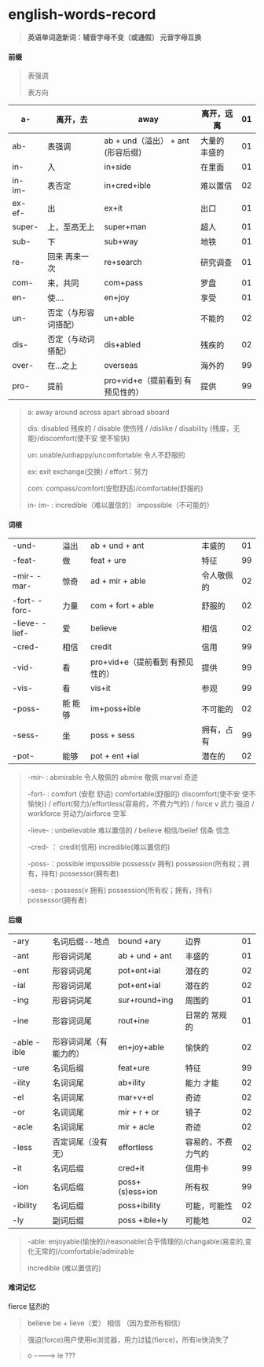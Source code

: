 # english-words-record

> **英语单词造新词：辅音字母不变（或通假） 元音字母互换**

#### 前缀

> 表强调
>
> 表方向



| a-       | 离开，去             | away                              | 离开，远离     | 01   |
| -------- | -------------------- | --------------------------------- | -------------- | ---- |
| ab-      | 表强调               | ab + und（溢出） + ant (形容后缀) | 大量的  丰盛的 | 01   |
| in-      | 入                   | in+side                           | 在里面         | 01   |
| in-  im- | 表否定               | in+cred+ible                      | 难以置信       | 02   |
| ex-  ef- | 出                   | ex+it                             | 出口           | 01   |
| super-   | 上，至高无上         | super+man                         | 超人           | 01   |
| sub-     | 下                   | sub+way                           | 地铁           | 01   |
| re-      | 回来 再来一次        | re+search                         | 研究调查       | 01   |
| com-     | 来，共同             | com+pass                          | 罗盘           | 01   |
| en-      | 使....               | en+joy                            | 享受           | 01   |
| un-      | 否定（与形容词搭配） | un+able                           | 不能的         | 02   |
| dis-     | 否定（与动词搭配）   | dis+abled                         | 残疾的         | 02   |
| over-    | 在...之上            | overseas                          | 海外的         | 99   |
| pro-     | 提前                 | pro+vid+e（提前看到 有预见性的）  | 提供           | 99   |

> a:  away around across apart abroad  aboard
>
> dis: disabled  残疾的 /  disable 使伤残  / /dislike / disability (残废，无能)/discomfort(使不安 使不愉快)
>
> un: unable/unhappy/uncomfortable 令人不舒服的
>
> ex: exit exchange(交换) / effort：努力
>
> com: compass/comfort(安慰舒适)/comfortable(舒服的)
>
> in-  im- : incredible（难以置信的） impossible（不可能的）



#### 词根



|                 |         |                                  |            |      |
| --------------- | ------- | -------------------------------- | ---------- | ---- |
| -und-           | 溢出    | ab + und + ant                   | 丰盛的     | 01   |
| -feat-          | 做      | feat + ure                       | 特征       | 99   |
| -mir-  -mar-    | 惊奇    | ad + mir + able                  | 令人敬佩的 | 02   |
| -fort-  -forc-  | 力量    | com + fort + able                | 舒服的     | 02   |
| -lieve-  -lief- | 爱      | believe                          | 相信       | 02   |
| -cred-          | 相信    | credit                           | 信用       | 99   |
| -vid-           | 看      | pro+vid+e（提前看到 有预见性的） | 提供       | 99   |
| -vis-           | 看      | vis+it                           | 参观       | 99   |
| -poss-          | 能 能够 | im+poss+ible                     | 不可能的   | 02   |
| -sess-          | 坐      | poss + sess                      | 拥有，占有 | 99   |
| -pot-           | 能够    | pot + ent +ial                   | 潜在的     | 02   |



> -mir-  :  abmirable  令人敬佩的    abmire  敬佩  marvel 奇迹
>
> -fort- : comfort (安慰 舒适)  comfortable(舒服的) discomfort(使不安 使不愉快)) / effort(努力)/effortless(容易的，不费力气的) / force v 武力 强迫 / workforce 劳动力/airforce 空军
>
> -lieve- : unbelievable  难以置信的  / believe 相信/belief 信条  信念
>
> -cred- ： credit(信用)  incredible(难以置信的)
>
> -poss-：possible  impossible  possess(v 拥有)  possession(所有权；拥有，持有) possessor(拥有者)
>
> -sess- : possess(v 拥有)  possession(所有权；拥有，持有) possessor(拥有者)

#### 后缀


|              |                        |                 |                    |      |
| ------------ | ---------------------- | --------------- | ------------------ | ---- |
| -ary         | 名词后缀--地点         | bound +ary      | 边界               | 01   |
| -ant         | 形容词词尾             | ab + und + ant  | 丰盛的             | 01   |
| -ent         | 形容词词尾             | pot+ent+ial     | 潜在的             | 02   |
| -ial         | 形容词词尾             | pot+ent+ial     | 潜在的             | 02   |
| -ing         | 形容词词尾             | sur+round+ing   | 周围的             | 01   |
| -ine         | 形容词词尾             | rout+ine        | 日常的 常规的      | 01   |
| -able  -ible | 形容词词尾（有能力的） | en+joy+able     | 愉快的             | 02   |
| -ure         | 名词后缀               | feat+ure        | 特征               | 99   |
| -ility       | 名词词尾               | ab+ility        | 能力 才能          | 02   |
| -el          | 名词词尾               | mar+v+el        | 奇迹               | 02   |
| -or          | 名词词尾               | mir + r + or    | 镜子               | 02   |
| -acle        | 名词词尾               | mir + acle      | 奇迹               | 02   |
| -less        | 否定词尾（没有 无）    | effortless      | 容易的，不费力气的 | 02   |
| -it          | 名词后缀               | cred+it         | 信用卡             | 99   |
| -ion         | 名词后缀               | poss+(s)ess+ion | 所有权             | 99   |
| -ibility     | 名词后缀               | poss+ibility    | 可能，可能性       | 02   |
| -ly          | 副词后缀               | poss +ible+ly   | 可能地             | 02   |

> -able: enjoyable(愉快的)/reasonable(合乎情理的)/changable(易变的,变化无常的)/comfortable/admirable
>
> incredible (难以置信的)



#### 难词记忆

fierce  猛烈的  

> believe  be + lieve（爱） 相信  （因为爱所有相信）


> 强迫(force)用户使用ie浏览器，用力过猛(fierce)，所有ie快消失了


> o  ----> ie ???




